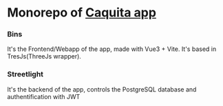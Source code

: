 # Monorepo of [Caquita app](https://caquita.app)

### Bins

It's the Frontend/Webapp of the app, made with Vue3 + Vite.
It's based in TresJs(ThreeJs wrapper).

### Streetlight

It's the backend of the app, controls the PostgreSQL database and authentification with JWT
